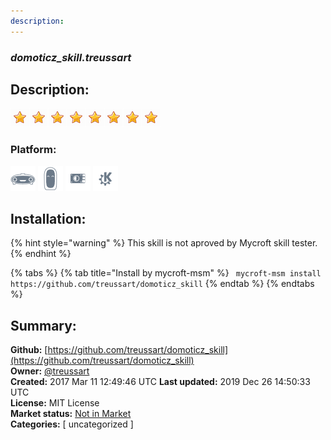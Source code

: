 ```yaml
---
description: 
---
```


### _domoticz_skill.treussart_  
## Description:  
  
![](../.gitbook/assets/star.png)![](../.gitbook/assets/star.png)![](../.gitbook/assets/star.png)![](../.gitbook/assets/star.png)![](../.gitbook/assets/star.png)![](../.gitbook/assets/star.png)![](../.gitbook/assets/star.png)![](../.gitbook/assets/star.png)  
### Platform:  
 ![Mark I](../.gitbook/assets/mark-1-icon.png)  ![Mark II](../.gitbook/assets/mark-2-icon.png)  ![Picroft](../.gitbook/assets/picroft-icon.png)  ![plasmoid](../.gitbook/assets/kde.png)   
## Installation:  
{% hint style="warning" %}
This skill is not aproved by Mycroft skill tester.
{% endhint %}
    
{% tabs %}
{% tab title="Install by mycroft-msm" %}
``` mycroft-msm install https://github.com/treussart/domoticz_skill```
{% endtab %}
  {% endtabs %}
    
## Summary:  
**Github:** [https://github.com/treussart/domoticz_skill](https://github.com/treussart/domoticz_skill)  
**Owner:** [@treussart](https://github.com/treussart)  
**Created:** 2017 Mar 11 12:49:46 UTC  **Last updated:** 2019 Dec 26 14:50:33 UTC  
**License:** MIT License  
**Market status:** [Not in Market](https://market.mycroft.ai/skill/)  
**Categories:** [ uncategorized ]   
